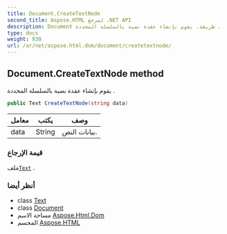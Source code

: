 ```yaml
---
title: Document.CreateTextNode
second_title: Aspose.HTML لمرجع .NET API
description: Document طريقة. يقوم بإنشاء عقدة نصية بالسلسلة المحددة .
type: docs
weight: 930
url: /ar/net/aspose.html.dom/document/createtextnode/
---
```

## Document.CreateTextNode method

يقوم بإنشاء عقدة نصية بالسلسلة المحددة .

```csharp
public Text CreateTextNode(string data)
```

| معامل | يكتب | وصف |
| --- | --- | --- |
| data | String | بيانات النص. |

### قيمة الإرجاع

ملف[`Text`](../../text/) .

### أنظر أيضا

* class [Text](../../text/)
* class [Document](../)
* مساحة الاسم [Aspose.Html.Dom](../../document/)
* المجسم [Aspose.HTML](../../../)


